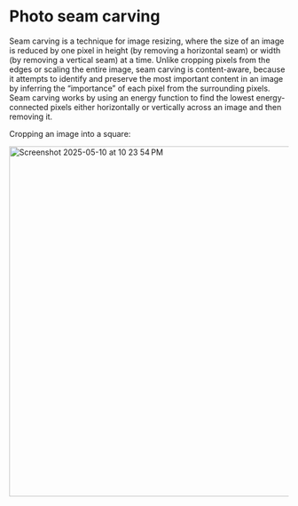 # Photo seam carving

Seam carving is a technique for image resizing, where the size of an image is reduced by one pixel in height (by removing a horizontal seam) or width (by removing a vertical seam) at a time. Unlike cropping pixels from the edges or scaling the entire image, seam carving is content-aware, because it attempts to identify and preserve the most important content in an image by inferring the “importance” of each pixel from the surrounding pixels. Seam carving works by using an energy function to find the lowest energy-connected pixels either horizontally or vertically across an image and then removing it. 

Cropping an image into a square:

<img width="630" alt="Screenshot 2025-05-10 at 10 23 54 PM" src="https://github.com/user-attachments/assets/5d7970ce-a3d9-4acc-868c-ce7a09698149" />
